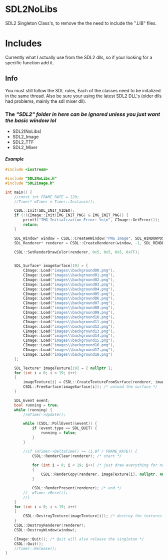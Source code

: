 # SDL2NoLibs
SDL2 Singleton Class's, to remove the the need to include the ".LIB" files.

# Includes 
Currently what I actually use from the SDL2 dlls, so if your looking for a specific function add it.

## Info
You must still follow the SDL rules, Each of the classes need to be initalized in the same thread.
Also be sure your using the latest SDL2 DLL's (older dlls had problems, mainly the sdl mixer dll).

### The _"SDL2" folder in here can be ignored unless you just want the basic window lol_
  - SDL2(NoLibs)
  - SDL2_Image
  - SDL2_TTF
  - SDL2_Mixer

#### _Example_
```cpp
#include <iostream>

#include "SDL2NoLibs.h"
#include "SDL2Image.h"

int main() {
	//const int FRAME_RATE = 120;
	//Timer* mTimer = Timer::Instance();

	CSDL::Init(SDL_INIT_VIDEO);
	if (!(CImage::Init(IMG_INIT_PNG) & IMG_INIT_PNG)) {
		printf("IMG Initialization Error: %s\n", CImage::GetError());
		return;
	}

	SDL_Window* window = CSDL::CreateHWindow("PNG Image", SDL_WINDOWPOS_UNDEFINED, SDL_WINDOWPOS_UNDEFINED, 536, 285, SDL_WINDOW_SHOWN);
	SDL_Renderer* renderer = CSDL::CreateRenderer(window, -1, SDL_RENDERER_ACCELERATED);

	CSDL::SetRenderDrawColor(renderer, 0x5, 0x5, 0x5, 0xFF);

	
	SDL_Surface* imageSurface[19] = {
		CImage::Load("images\\background00.png"),
		CImage::Load("images\\background01.png"),
		CImage::Load("images\\background02.png"),
		CImage::Load("images\\background03.png"),
		CImage::Load("images\\background04.png"),
		CImage::Load("images\\background05.png"),
		CImage::Load("images\\background06.png"),
		CImage::Load("images\\background07.png"),
		CImage::Load("images\\background08.png"),
		CImage::Load("images\\background09.png"),
		CImage::Load("images\\background10.png"),
		CImage::Load("images\\background11.png"),
		CImage::Load("images\\background12.png"),
		CImage::Load("images\\background13.png"),
		CImage::Load("images\\background14.png"),
		CImage::Load("images\\background15.png"),
		CImage::Load("images\\background16.png"),
		CImage::Load("images\\background17.png"),
		CImage::Load("images\\background18.png")
	};

	SDL_Texture* imageTexture[19] = { nullptr };
	for (int i = 0; i < 19; i++)
	{
		imageTexture[i] = CSDL::CreateTextureFromSurface(renderer, imageSurface[i]);
		CSDL::FreeSurface(imageSurface[i]); /* unload the surface */
	}

	SDL_Event event;
	bool running = true;
	while (running) {
		//mTimer->Update();

		while (CSDL::PollEvent(&event)) {
			if (event.type == SDL_QUIT) {
				running = false;
			}
		}

		//if (mTimer->DeltaTime() >= (1.0f / FRAME_RATE)) {
			CSDL::RenderClear(renderer); /* start */

			for (int i = 0; i < 19; i++) /* just draw everything for now. */
			{
				CSDL::RenderCopy(renderer, imageTexture[i], nullptr, nullptr);
			}

			CSDL::RenderPresent(renderer); /* end */
		//	mTimer->Reset();
		//}
	}
	for (int i = 0; i < 19; i++)
	{
		CSDL::DestroyTexture(imageTexture[i]); /* destroy the textures */
	}
	CSDL::DestroyRenderer(renderer);
	CSDL::DestroyWindow(window);

	CImage::Quit(); /* Quit will also release the singleton */
	CSDL::Quit();
	//Timer::Release();
}
```
